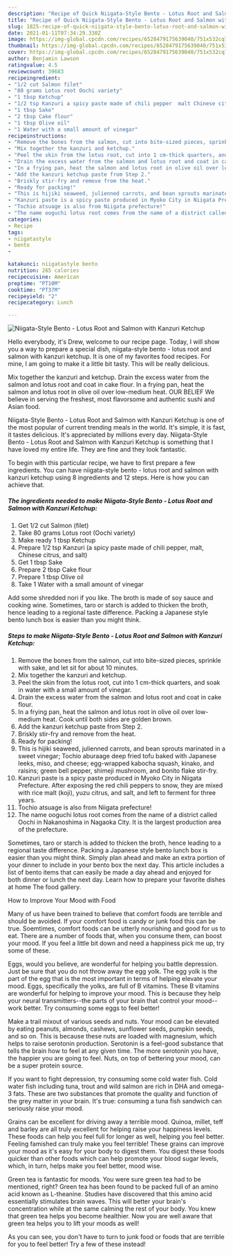 ```yaml
---
description: "Recipe of Quick Niigata-Style Bento - Lotus Root and Salmon with Kanzuri Ketchup"
title: "Recipe of Quick Niigata-Style Bento - Lotus Root and Salmon with Kanzuri Ketchup"
slug: 1825-recipe-of-quick-niigata-style-bento-lotus-root-and-salmon-with-kanzuri-ketchup
date: 2021-01-11T07:34:29.330Z
image: https://img-global.cpcdn.com/recipes/6528479175639040/751x532cq70/niigata-style-bento-lotus-root-and-salmon-with-kanzuri-ketchup-recipe-main-photo.jpg
thumbnail: https://img-global.cpcdn.com/recipes/6528479175639040/751x532cq70/niigata-style-bento-lotus-root-and-salmon-with-kanzuri-ketchup-recipe-main-photo.jpg
cover: https://img-global.cpcdn.com/recipes/6528479175639040/751x532cq70/niigata-style-bento-lotus-root-and-salmon-with-kanzuri-ketchup-recipe-main-photo.jpg
author: Benjamin Lawson
ratingvalue: 4.5
reviewcount: 39683
recipeingredient:
- "1/2 cut Salmon filet"
- "80 grams Lotus root Oochi variety"
- "1 tbsp Ketchup"
- "1/2 tsp Kanzuri a spicy paste made of chili pepper  malt Chinese citrus and salt"
- "1 tbsp Sake"
- "2 tbsp Cake flour"
- "1 tbsp Olive oil"
- "1 Water with a small amount of vinegar"
recipeinstructions:
- "Remove the bones from the salmon, cut into bite-sized pieces, sprinkle with sake, and let sit for about 10 minutes."
- "Mix together the kanzuri and ketchup."
- "Peel the skin from the lotus root, cut into 1 cm-thick quarters, and soak in water with a small amount of vinegar."
- "Drain the excess water from the salmon and lotus root and coat in cake flour."
- "In a frying pan, heat the salmon and lotus root in olive oil over low-medium heat. Cook until both sides are golden brown."
- "Add the kanzuri ketchup paste from Step 2."
- "Briskly stir-fry and remove from the heat."
- "Ready for packing!"
- "This is hijiki seaweed, julienned carrots, and bean sprouts marinated in a sweet vinegar; Tochio aburaage deep fried tofu baked with Japanese leeks, miso, and cheese; egg-wrapped kabocha squash, kinako, and raisins; green bell pepper, shimeji mushroom, and bonito flake stir-fry."
- "Kanzuri paste is a spicy paste produced in Myoko City in Niigata Prefecture. After exposing the red chili peppers to snow, they are mixed with rice malt (koji), yuzu citrus, and salt, and left to ferment for three years."
- "Tochio atsuage is also from Niigata prefecture!"
- "The name ooguchi lotus root comes from the name of a district called Oochi in Nakanoshima in Nagaoka City. It is the largest production area of the prefecture."
categories:
- Recipe
tags:
- niigatastyle
- bento
- 

katakunci: niigatastyle bento  
nutrition: 265 calories
recipecuisine: American
preptime: "PT10M"
cooktime: "PT37M"
recipeyield: "2"
recipecategory: Lunch

---
```



![Niigata-Style Bento - Lotus Root and Salmon with Kanzuri Ketchup](https://img-global.cpcdn.com/recipes/6528479175639040/751x532cq70/niigata-style-bento-lotus-root-and-salmon-with-kanzuri-ketchup-recipe-main-photo.jpg)

Hello everybody, it's Drew, welcome to our recipe page. Today, I will show you a way to prepare a special dish, niigata-style bento - lotus root and salmon with kanzuri ketchup. It is one of my favorites food recipes. For mine, I am going to make it a little bit tasty. This will be really delicious.

Mix together the kanzuri and ketchup. Drain the excess water from the salmon and lotus root and coat in cake flour. In a frying pan, heat the salmon and lotus root in olive oil over low-medium heat. OUR BELIEF We believe in serving the freshest, most flavorsome and authentic sushi and Asian food.

Niigata-Style Bento - Lotus Root and Salmon with Kanzuri Ketchup is one of the most popular of current trending meals in the world. It's simple, it is fast, it tastes delicious. It's appreciated by millions every day. Niigata-Style Bento - Lotus Root and Salmon with Kanzuri Ketchup is something that I have loved my entire life. They are fine and they look fantastic.


To begin with this particular recipe, we have to first prepare a few ingredients. You can have niigata-style bento - lotus root and salmon with kanzuri ketchup using 8 ingredients and 12 steps. Here is how you can achieve that.

<!--inarticleads1-->

##### The ingredients needed to make Niigata-Style Bento - Lotus Root and Salmon with Kanzuri Ketchup:

1. Get 1/2 cut Salmon (filet)
1. Take 80 grams Lotus root (Oochi variety)
1. Make ready 1 tbsp Ketchup
1. Prepare 1/2 tsp Kanzuri (a spicy paste made of chili pepper,  malt, Chinese citrus, and salt)
1. Get 1 tbsp Sake
1. Prepare 2 tbsp Cake flour
1. Prepare 1 tbsp Olive oil
1. Take 1 Water with a small amount of vinegar


Add some shredded nori if you like. The broth is made of soy sauce and cooking wine. Sometimes, taro or starch is added to thicken the broth, hence leading to a regional taste difference. Packing a Japanese style bento lunch box is easier than you might think. 

<!--inarticleads2-->

##### Steps to make Niigata-Style Bento - Lotus Root and Salmon with Kanzuri Ketchup:

1. Remove the bones from the salmon, cut into bite-sized pieces, sprinkle with sake, and let sit for about 10 minutes.
1. Mix together the kanzuri and ketchup.
1. Peel the skin from the lotus root, cut into 1 cm-thick quarters, and soak in water with a small amount of vinegar.
1. Drain the excess water from the salmon and lotus root and coat in cake flour.
1. In a frying pan, heat the salmon and lotus root in olive oil over low-medium heat. Cook until both sides are golden brown.
1. Add the kanzuri ketchup paste from Step 2.
1. Briskly stir-fry and remove from the heat.
1. Ready for packing!
1. This is hijiki seaweed, julienned carrots, and bean sprouts marinated in a sweet vinegar; Tochio aburaage deep fried tofu baked with Japanese leeks, miso, and cheese; egg-wrapped kabocha squash, kinako, and raisins; green bell pepper, shimeji mushroom, and bonito flake stir-fry.
1. Kanzuri paste is a spicy paste produced in Myoko City in Niigata Prefecture. After exposing the red chili peppers to snow, they are mixed with rice malt (koji), yuzu citrus, and salt, and left to ferment for three years.
1. Tochio atsuage is also from Niigata prefecture!
1. The name ooguchi lotus root comes from the name of a district called Oochi in Nakanoshima in Nagaoka City. It is the largest production area of the prefecture.


Sometimes, taro or starch is added to thicken the broth, hence leading to a regional taste difference. Packing a Japanese style bento lunch box is easier than you might think. Simply plan ahead and make an extra portion of your dinner to include in your bento box the next day. This article includes a list of bento items that can easily be made a day ahead and enjoyed for both dinner or lunch the next day. Learn how to prepare your favorite dishes at home The food gallery. 

How to Improve Your Mood with Food


Many of us have been trained to believe that comfort foods are terrible and should be avoided. If your comfort food is candy or junk food this can be true. Soemtimes, comfort foods can be utterly nourishing and good for us to eat. There are a number of foods that, when you consume them, can boost your mood. If you feel a little bit down and need a happiness pick me up, try some of these.

Eggs, would you believe, are wonderful for helping you battle depression. Just be sure that you do not throw away the egg yolk. The egg yolk is the part of the egg that is the most important in terms of helping elevate your mood. Eggs, specifically the yolks, are full of B vitamins. These B vitamins are wonderful for helping to improve your mood. This is because they help your neural transmitters--the parts of your brain that control your mood--work better. Try consuming some eggs to feel better!

Make a trail mixout of various seeds and nuts. Your mood can be elevated by eating peanuts, almonds, cashews, sunflower seeds, pumpkin seeds, and so on. This is because these nuts are loaded with magnesium, which helps to raise serotonin production. Serotonin is a feel-good substance that tells the brain how to feel at any given time. The more serotonin you have, the happier you are going to feel. Nuts, on top of bettering your mood, can be a super protein source.

If you want to fight depression, try consuming some cold water fish. Cold water fish including tuna, trout and wild salmon are rich in DHA and omega-3 fats. These are two substances that promote the quality and function of the grey matter in your brain. It's true: consuming a tuna fish sandwich can seriously raise your mood. 

Grains can be excellent for driving away a terrible mood. Quinoa, millet, teff and barley are all truly excellent for helping raise your happiness levels. These foods can help you feel full for longer as well, helping you feel better. Feeling famished can truly make you feel terrible! These grains can improve your mood as it's easy for your body to digest them. You digest these foods quicker than other foods which can help promote your blood sugar levels, which, in turn, helps make you feel better, mood wise.

Green tea is fantastic for moods. You were sure green tea had to be mentioned, right? Green tea has been found to be packed full of an amino acid known as L-theanine. Studies have discovered that this amino acid essentially stimulates brain waves. This will better your brain's concentration while at the same calming the rest of your body. You knew that green tea helps you become healthier. Now you are well aware that green tea helps you to lift your moods as well!

As you can see, you don't have to turn to junk food or foods that are terrible for you to feel better! Try a few of these instead!

